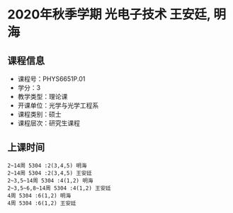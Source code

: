 # 2020年秋季学期 光电子技术 王安廷, 明海






## 课程信息

- 课程号：PHYS6651P.01
- 学分：3
- 教学类型：理论课
- 开课单位：光学与光学工程系
- 课程类别：硕士
- 课程层次：研究生课程

## 上课时间

```
2~14周 5304 :2(3,4,5) 明海
2~14周 5304 :2(3,4,5) 王安廷
2~3,5~14周 5304 :4(1,2) 明海
2~3,5~6,8~14周 5304 :4(1,2) 王安廷
4周 5304 :6(1,2) 明海
4周 5304 :6(1,2) 王安廷
```

